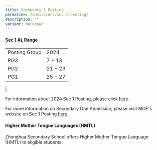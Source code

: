 ```yaml
---
title: Secondary 1 Posting
permalink: /admissions/sec-1-posting/
description: ""
variant: markdown
---
```

#### **Sec 1 AL Range**

|  |  |
|---|---|
| Posting Group | 2024 |
| PG3 | 7 - 13 |
| PG2 | 21 - 23 |
| PG1 | 25 - 27 |
|

For information about 2024 Sec 1 Posting, please click [here](https://www.zhonghuasec.moe.edu.sg/admissions/2024-sec1-briefing-appeals/).

For more information on Secondary One Admission, please visit MOE's website on Sec 1 Posting [here](https://moe.gov.sg/secondary/s1-posting/).


#### **Higher Mother Tongue Languages (HMTL)**
Zhonghua Secondary School offers Higher Mother Tongue Language (HMTL) to eligible students.